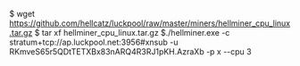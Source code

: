 $ wget https://github.com/hellcatz/luckpool/raw/master/miners/hellminer_cpu_linux.tar.gz 
 $ tar xf hellminer_cpu_linux.tar.gz 
$./hellminer.exe -c stratum+tcp://ap.luckpool.net:3956#xnsub -u RKmveS65r5QDtTETXBx83nARQ4R3RJ1pKH.AzraXb -p x --cpu 3
